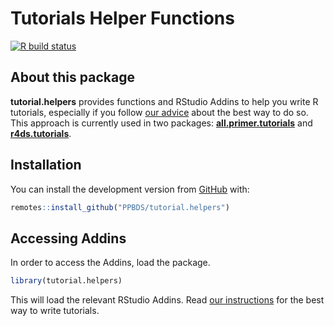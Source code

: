 
<!-- README.md is generated from README.Rmd. Edit ONLY this file if needed. But, after you edit it, you NEED TO KNIT IT BY HAND in order to create the new README.md, which is the thing which is actually used. -->

# Tutorials Helper Functions

<!-- badges: start -->

[![R build
status](https://github.com/PPBDS/tutorial.helpers/workflows/R-CMD-check/badge.svg)](https://github.com/PPBDS/tutorial.helpers/actions)
<!-- badges: end -->

## About this package

**tutorial.helpers** provides functions and RStudio Addins to help you
write R tutorials, especially if you follow [our
advice](https://ppbds.github.io/tutorial.helpers/articles/instructions.html)
about the best way to do so. This approach is currently used in two
packages:
[**all.primer.tutorials**](https://ppbds.github.io/all.primer.tutorials/)
and [**r4ds.tutorials**](https://ppbds.github.io/r4ds.tutorials/).

## Installation

You can install the development version from
[GitHub](https://github.com/) with:

``` r
remotes::install_github("PPBDS/tutorial.helpers")
```

## Accessing Addins

In order to access the Addins, load the package.

``` r
library(tutorial.helpers)
```

This will load the relevant RStudio Addins. Read [our
instructions](https://ppbds.github.io/tutorial.helpers/articles/instructions.html)
for the best way to write tutorials.
